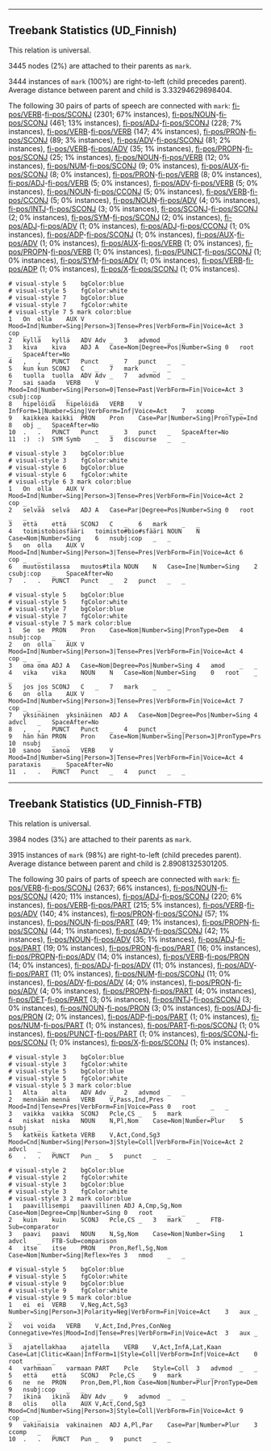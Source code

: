 

--------------------------------------------------------------------------------

## Treebank Statistics (UD_Finnish)

This relation is universal.

3445 nodes (2%) are attached to their parents as `mark`.

3444 instances of `mark` (100%) are right-to-left (child precedes parent).
Average distance between parent and child is 3.33294629898404.

The following 30 pairs of parts of speech are connected with `mark`: [fi-pos/VERB]()-[fi-pos/SCONJ]() (2301; 67% instances), [fi-pos/NOUN]()-[fi-pos/SCONJ]() (461; 13% instances), [fi-pos/ADJ]()-[fi-pos/SCONJ]() (228; 7% instances), [fi-pos/VERB]()-[fi-pos/VERB]() (147; 4% instances), [fi-pos/PRON]()-[fi-pos/SCONJ]() (89; 3% instances), [fi-pos/ADV]()-[fi-pos/SCONJ]() (81; 2% instances), [fi-pos/VERB]()-[fi-pos/ADV]() (35; 1% instances), [fi-pos/PROPN]()-[fi-pos/SCONJ]() (25; 1% instances), [fi-pos/NOUN]()-[fi-pos/VERB]() (12; 0% instances), [fi-pos/NUM]()-[fi-pos/SCONJ]() (9; 0% instances), [fi-pos/AUX]()-[fi-pos/SCONJ]() (8; 0% instances), [fi-pos/PRON]()-[fi-pos/VERB]() (8; 0% instances), [fi-pos/ADJ]()-[fi-pos/VERB]() (5; 0% instances), [fi-pos/ADV]()-[fi-pos/VERB]() (5; 0% instances), [fi-pos/NOUN]()-[fi-pos/CCONJ]() (5; 0% instances), [fi-pos/VERB]()-[fi-pos/CCONJ]() (5; 0% instances), [fi-pos/NOUN]()-[fi-pos/ADV]() (4; 0% instances), [fi-pos/INTJ]()-[fi-pos/SCONJ]() (3; 0% instances), [fi-pos/SCONJ]()-[fi-pos/SCONJ]() (2; 0% instances), [fi-pos/SYM]()-[fi-pos/SCONJ]() (2; 0% instances), [fi-pos/ADJ]()-[fi-pos/ADV]() (1; 0% instances), [fi-pos/ADJ]()-[fi-pos/CCONJ]() (1; 0% instances), [fi-pos/ADP]()-[fi-pos/SCONJ]() (1; 0% instances), [fi-pos/AUX]()-[fi-pos/ADV]() (1; 0% instances), [fi-pos/AUX]()-[fi-pos/VERB]() (1; 0% instances), [fi-pos/PROPN]()-[fi-pos/VERB]() (1; 0% instances), [fi-pos/PUNCT]()-[fi-pos/SCONJ]() (1; 0% instances), [fi-pos/SYM]()-[fi-pos/ADV]() (1; 0% instances), [fi-pos/VERB]()-[fi-pos/ADP]() (1; 0% instances), [fi-pos/X]()-[fi-pos/SCONJ]() (1; 0% instances).


~~~ conllu
# visual-style 5	bgColor:blue
# visual-style 5	fgColor:white
# visual-style 7	bgColor:blue
# visual-style 7	fgColor:white
# visual-style 7 5 mark	color:blue
1	On	olla	AUX	V	Mood=Ind|Number=Sing|Person=3|Tense=Pres|VerbForm=Fin|Voice=Act	3	cop	_	_
2	kyllä	kyllä	ADV	Adv	_	3	advmod	_	_
3	kiva	kiva	ADJ	A	Case=Nom|Degree=Pos|Number=Sing	0	root	_	SpaceAfter=No
4	,	,	PUNCT	Punct	_	7	punct	_	_
5	kun	kun	SCONJ	C	_	7	mark	_	_
6	tuolla	tuolla	ADV	Adv	_	7	advmod	_	_
7	sai	saada	VERB	V	Mood=Ind|Number=Sing|Person=0|Tense=Past|VerbForm=Fin|Voice=Act	3	csubj:cop	_	_
8	hipelöidä	hipelöidä	VERB	V	InfForm=1|Number=Sing|VerbForm=Inf|Voice=Act	7	xcomp	_	_
9	kaikkea	kaikki	PRON	Pron	Case=Par|Number=Sing|PronType=Ind	8	obj	_	SpaceAfter=No
10	.	.	PUNCT	Punct	_	3	punct	_	SpaceAfter=No
11	:)	:)	SYM	Symb	_	3	discourse	_	_

~~~


~~~ conllu
# visual-style 3	bgColor:blue
# visual-style 3	fgColor:white
# visual-style 6	bgColor:blue
# visual-style 6	fgColor:white
# visual-style 6 3 mark	color:blue
1	On	olla	AUX	V	Mood=Ind|Number=Sing|Person=3|Tense=Pres|VerbForm=Fin|Voice=Act	2	cop	_	_
2	selvää	selvä	ADJ	A	Case=Par|Degree=Pos|Number=Sing	0	root	_	_
3	että	että	SCONJ	C	_	6	mark	_	_
4	toimistobiosfääri	toimisto#bio#sfääri	NOUN	N	Case=Nom|Number=Sing	6	nsubj:cop	_	_
5	on	olla	AUX	V	Mood=Ind|Number=Sing|Person=3|Tense=Pres|VerbForm=Fin|Voice=Act	6	cop	_	_
6	muutostilassa	muutos#tila	NOUN	N	Case=Ine|Number=Sing	2	csubj:cop	_	SpaceAfter=No
7	.	.	PUNCT	Punct	_	2	punct	_	_

~~~


~~~ conllu
# visual-style 5	bgColor:blue
# visual-style 5	fgColor:white
# visual-style 7	bgColor:blue
# visual-style 7	fgColor:white
# visual-style 7 5 mark	color:blue
1	Se	se	PRON	Pron	Case=Nom|Number=Sing|PronType=Dem	4	nsubj:cop	_	_
2	on	olla	AUX	V	Mood=Ind|Number=Sing|Person=3|Tense=Pres|VerbForm=Fin|Voice=Act	4	cop	_	_
3	oma	oma	ADJ	A	Case=Nom|Degree=Pos|Number=Sing	4	amod	_	_
4	vika	vika	NOUN	N	Case=Nom|Number=Sing	0	root	_	_
5	jos	jos	SCONJ	C	_	7	mark	_	_
6	on	olla	AUX	V	Mood=Ind|Number=Sing|Person=3|Tense=Pres|VerbForm=Fin|Voice=Act	7	cop	_	_
7	yksinäinen	yksinäinen	ADJ	A	Case=Nom|Degree=Pos|Number=Sing	4	advcl	_	SpaceAfter=No
8	,	,	PUNCT	Punct	_	4	punct	_	_
9	hän	hän	PRON	Pron	Case=Nom|Number=Sing|Person=3|PronType=Prs	10	nsubj	_	_
10	sanoo	sanoa	VERB	V	Mood=Ind|Number=Sing|Person=3|Tense=Pres|VerbForm=Fin|Voice=Act	4	parataxis	_	SpaceAfter=No
11	.	.	PUNCT	Punct	_	4	punct	_	_

~~~




--------------------------------------------------------------------------------

## Treebank Statistics (UD_Finnish-FTB)

This relation is universal.

3984 nodes (3%) are attached to their parents as `mark`.

3915 instances of `mark` (98%) are right-to-left (child precedes parent).
Average distance between parent and child is 2.89081325301205.

The following 30 pairs of parts of speech are connected with `mark`: [fi-pos/VERB]()-[fi-pos/SCONJ]() (2637; 66% instances), [fi-pos/NOUN]()-[fi-pos/SCONJ]() (420; 11% instances), [fi-pos/ADJ]()-[fi-pos/SCONJ]() (220; 6% instances), [fi-pos/VERB]()-[fi-pos/PART]() (215; 5% instances), [fi-pos/VERB]()-[fi-pos/ADV]() (140; 4% instances), [fi-pos/PRON]()-[fi-pos/SCONJ]() (57; 1% instances), [fi-pos/NOUN]()-[fi-pos/PART]() (49; 1% instances), [fi-pos/PROPN]()-[fi-pos/SCONJ]() (44; 1% instances), [fi-pos/ADV]()-[fi-pos/SCONJ]() (42; 1% instances), [fi-pos/NOUN]()-[fi-pos/ADV]() (35; 1% instances), [fi-pos/ADJ]()-[fi-pos/PART]() (19; 0% instances), [fi-pos/PRON]()-[fi-pos/PART]() (16; 0% instances), [fi-pos/PROPN]()-[fi-pos/ADV]() (14; 0% instances), [fi-pos/VERB]()-[fi-pos/PRON]() (14; 0% instances), [fi-pos/ADJ]()-[fi-pos/ADV]() (11; 0% instances), [fi-pos/ADV]()-[fi-pos/PART]() (11; 0% instances), [fi-pos/NUM]()-[fi-pos/SCONJ]() (11; 0% instances), [fi-pos/ADV]()-[fi-pos/ADV]() (4; 0% instances), [fi-pos/PRON]()-[fi-pos/ADV]() (4; 0% instances), [fi-pos/PROPN]()-[fi-pos/PART]() (4; 0% instances), [fi-pos/DET]()-[fi-pos/PART]() (3; 0% instances), [fi-pos/INTJ]()-[fi-pos/SCONJ]() (3; 0% instances), [fi-pos/NOUN]()-[fi-pos/PRON]() (3; 0% instances), [fi-pos/ADJ]()-[fi-pos/PRON]() (2; 0% instances), [fi-pos/ADP]()-[fi-pos/PART]() (1; 0% instances), [fi-pos/NUM]()-[fi-pos/PART]() (1; 0% instances), [fi-pos/PART]()-[fi-pos/SCONJ]() (1; 0% instances), [fi-pos/PUNCT]()-[fi-pos/PART]() (1; 0% instances), [fi-pos/SCONJ]()-[fi-pos/SCONJ]() (1; 0% instances), [fi-pos/X]()-[fi-pos/SCONJ]() (1; 0% instances).


~~~ conllu
# visual-style 3	bgColor:blue
# visual-style 3	fgColor:white
# visual-style 5	bgColor:blue
# visual-style 5	fgColor:white
# visual-style 5 3 mark	color:blue
1	Alta	alta	ADV	Adv	_	2	advmod	_	_
2	mennään	mennä	VERB	V,Pass,Ind,Pres	Mood=Ind|Tense=Pres|VerbForm=Fin|Voice=Pass	0	root	_	_
3	vaikka	vaikka	SCONJ	Pcle,CS	_	5	mark	_	_
4	niskat	niska	NOUN	N,Pl,Nom	Case=Nom|Number=Plur	5	nsubj	_	_
5	katkeis	katketa	VERB	V,Act,Cond,Sg3	Mood=Cnd|Number=Sing|Person=3|Style=Coll|VerbForm=Fin|Voice=Act	2	advcl	_	_
6	.	.	PUNCT	Pun	_	5	punct	_	_

~~~


~~~ conllu
# visual-style 2	bgColor:blue
# visual-style 2	fgColor:white
# visual-style 3	bgColor:blue
# visual-style 3	fgColor:white
# visual-style 3 2 mark	color:blue
1	paavillisempi	paavillinen	ADJ	A,Cmp,Sg,Nom	Case=Nom|Degree=Cmp|Number=Sing	0	root	_	_
2	kuin	kuin	SCONJ	Pcle,CS	_	3	mark	_	FTB-Sub=comparator
3	paavi	paavi	NOUN	N,Sg,Nom	Case=Nom|Number=Sing	1	advcl	_	FTB-Sub=comparison
4	itse	itse	PRON	Pron,Refl,Sg,Nom	Case=Nom|Number=Sing|Reflex=Yes	3	nmod	_	_

~~~


~~~ conllu
# visual-style 5	bgColor:blue
# visual-style 5	fgColor:white
# visual-style 9	bgColor:blue
# visual-style 9	fgColor:white
# visual-style 9 5 mark	color:blue
1	ei	ei	VERB	V,Neg,Act,Sg3	Number=Sing|Person=3|Polarity=Neg|VerbForm=Fin|Voice=Act	3	aux	_	_
2	voi	voida	VERB	V,Act,Ind,Pres,ConNeg	Connegative=Yes|Mood=Ind|Tense=Pres|VerbForm=Fin|Voice=Act	3	aux	_	_
3	ajatellakhaa	ajatella	VERB	V,Act,InfA,Lat,Kaan	Case=Lat|Clitic=Kaan|InfForm=1|Style=Coll|VerbForm=Inf|Voice=Act	0	root	_	_
4	varhmaan	varmaan	PART	Pcle	Style=Coll	3	advmod	_	_
5	että	että	SCONJ	Pcle,CS	_	9	mark	_	_
6	ne	ne	PRON	Pron,Dem,Pl,Nom	Case=Nom|Number=Plur|PronType=Dem	9	nsubj:cop	_	_
7	ikinä	ikinä	ADV	Adv	_	9	advmod	_	_
8	olis	olla	AUX	V,Act,Cond,Sg3	Mood=Cnd|Number=Sing|Person=3|Style=Coll|VerbForm=Fin|Voice=Act	9	cop	_	_
9	vakinaisia	vakinainen	ADJ	A,Pl,Par	Case=Par|Number=Plur	3	ccomp	_	_
10	.	.	PUNCT	Pun	_	9	punct	_	_

~~~


